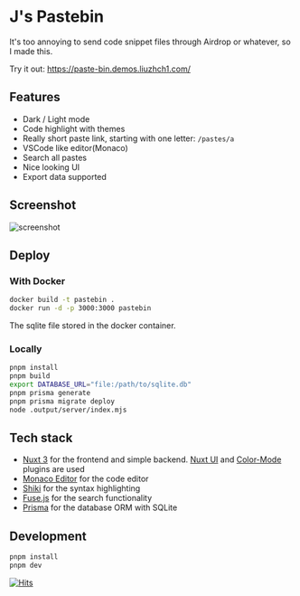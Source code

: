 # J's Pastebin


It's too annoying to send code snippet files through Airdrop or whatever, so I made this.

Try it out: https://paste-bin.demos.liuzhch1.com/

## Features

- Dark / Light mode
- Code highlight with themes
- Really short paste link, starting with one letter: `/pastes/a`
- VSCode like editor(Monaco)
- Search all pastes
- Nice looking UI
- Export data supported

## Screenshot
![screenshot](https://github.com/user-attachments/assets/1a1d8199-f65e-4e60-96df-ab3a0886f45a)

## Deploy

### With Docker

```sh
docker build -t pastebin .
docker run -d -p 3000:3000 pastebin
```

The sqlite file stored in the docker container.

### Locally

```sh
pnpm install
pnpm build
export DATABASE_URL="file:/path/to/sqlite.db"
pnpm prisma generate
pnpm prisma migrate deploy
node .output/server/index.mjs
```

## Tech stack

- [Nuxt 3](https://nuxt.com/) for the frontend and simple backend. [Nuxt UI](https://ui.nuxt.com/) and [Color-Mode](https://color-mode.nuxtjs.org/) plugins are used
- [Monaco Editor](https://microsoft.github.io/monaco-editor/) for the code editor
- [Shiki](https://shiki.matsu.io/) for the syntax highlighting
- [Fuse.js](https://fusejs.io/) for the search functionality
- [Prisma](https://prisma.io/) for the database ORM with SQLite

## Development

```sh
pnpm install
pnpm dev
```

[![Hits](https://hits.seeyoufarm.com/api/count/incr/badge.svg?url=https%3A%2F%2Fgithub.com%2Fliuzhch1%2Fpaste-bin&count_bg=%23A78BFA&title_bg=%23555555&icon=pastebin.svg&icon_color=%23E7E7E7&title=hits&edge_flat=false)](https://hits.seeyoufarm.com)
